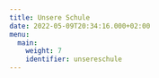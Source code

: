 ```yaml
---
title: Unsere Schule
date: 2022-05-09T20:34:16.000+02:00
menu:
  main:
    weight: 7
    identifier: unsereschule
---
```


